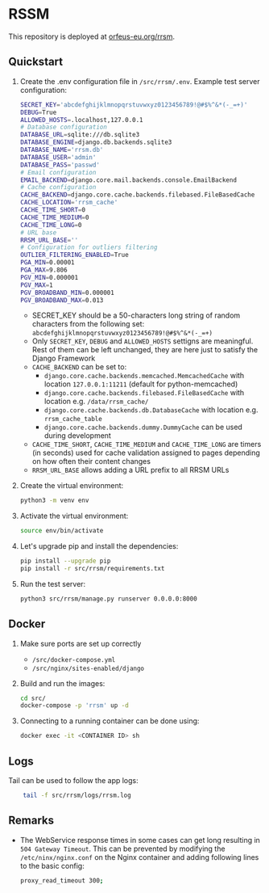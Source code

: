 # RSSM
This repository is deployed at [orfeus-eu.org/rrsm](https://orfeus-eu.org/rrsm/).

## Quickstart

1. Create the .env configuration file in `/src/rrsm/.env`. Example test server configuration:

    ```bash
    SECRET_KEY='abcdefghijklmnopqrstuvwxyz0123456789!@#$%^&*(-_=+)'
    DEBUG=True
    ALLOWED_HOSTS=.localhost,127.0.0.1
    # Database configuration
    DATABASE_URL=sqlite:///db.sqlite3
    DATABASE_ENGINE=django.db.backends.sqlite3
    DATABASE_NAME='rrsm.db'
    DATABASE_USER='admin'
    DATABASE_PASS='passwd'
    # Email configuration
    EMAIL_BACKEND=django.core.mail.backends.console.EmailBackend
    # Cache configuration
    CACHE_BACKEND=django.core.cache.backends.filebased.FileBasedCache
    CACHE_LOCATION='rrsm_cache'
    CACHE_TIME_SHORT=0
    CACHE_TIME_MEDIUM=0
    CACHE_TIME_LONG=0
    # URL base
    RRSM_URL_BASE=''
    # Configuration for outliers filtering
    OUTLIER_FILTERING_ENABLED=True
    PGA_MIN=0.00001
    PGA_MAX=9.806
    PGV_MIN=0.000001
    PGV_MAX=1
    PGV_BROADBAND_MIN=0.000001
    PGV_BROADBAND_MAX=0.013
    ```

    * SECRET_KEY should be a 50-characters long string of random characters from the following set: `abcdefghijklmnopqrstuvwxyz0123456789!@#$%^&*(-_=+)`
    * Only `SECRET_KEY`, `DEBUG` and `ALLOWED_HOSTS` settigns are meaningful. Rest of them can be left unchanged, they are here just to satisfy the Django Framework
    * `CACHE_BACKEND` can be set to:
        * `django.core.cache.backends.memcached.MemcachedCache` with location `127.0.0.1:11211` (default for python-memcached)
        * `django.core.cache.backends.filebased.FileBasedCache` with location e.g. `/data/rrsm_cache/`
        * `django.core.cache.backends.db.DatabaseCache` with location e.g. `rrsm_cache_table`
        * `django.core.cache.backends.dummy.DummyCache` can be used during development 
    * `CACHE_TIME_SHORT`, `CACHE_TIME_MEDIUM` and `CACHE_TIME_LONG` are timers (in seconds) used for cache validation assigned to pages depending on how often their content changes
    * `RRSM_URL_BASE` allows adding a URL prefix to all RRSM URLs
1. Create the virtual environment:

    ```bash
    python3 -m venv env
    ```

1. Activate the virtual environment:

    ```bash
    source env/bin/activate
    ```

1. Let's upgrade pip and install the dependencies:

    ```bash
    pip install --upgrade pip
    pip install -r src/rrsm/requirements.txt
    ```

1. Run the test server:

    ```bash
    python3 src/rrsm/manage.py runserver 0.0.0.0:8000
    ```

## Docker

1. Make sure ports are set up correctly
    * `/src/docker-compose.yml`
    * `/src/nginx/sites-enabled/django`
1. Build and run the images:

    ```bash
    cd src/
    docker-compose -p 'rrsm' up -d
    ```

1. Connecting to a running container can be done using:

    ```bash
    docker exec -it <CONTAINER ID> sh
    ```

## Logs

Tail can be used to follow the app logs:

```bash
    tail -f src/rrsm/logs/rrsm.log
```

## Remarks

* The WebService response times in some cases can get long resulting in `504 Gateway Timeout`. This can be prevented by modifying the `/etc/ninx/nginx.conf` on the Nginx container and adding following lines to the basic config:

    ```bash
    proxy_read_timeout 300;
    ```
